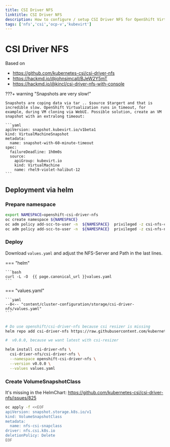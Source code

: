```yaml
---
title: CSI Driver NFS
linktitle: CSI Driver NFS
description: How to configure / setup CSI Driver NFS for OpenShift Virtualization
tags: ['nfs','csi','ocp-v','kubevirt']
---
```

# CSI Driver NFS

Based on

* <https://github.com/kubernetes-csi/csi-driver-nfs>
* <https://hackmd.io/@johnsimcall/BJeW2Y5mT>
* <https://hackmd.io/@kincl/csi-driver-nfs-with-console>

???+ warning "Snapshots are very slow!"

    Snapshots are coping data via tar .. $source $targert and that is incredible slow. OpenShift Virtualization runs in timeout, for example, during VM cloning via WebUI. Possible solution, create an VM snapshot with an extralong timeout:

    ```yaml
    apiVersion: snapshot.kubevirt.io/v1beta1
    kind: VirtualMachineSnapshot
    metadata:
      name: snapshot-with-60-minute-timeout
    spec:
      failureDeadline: 1h0m0s
      source:
        apiGroup: kubevirt.io
        kind: VirtualMachine
        name: rhel9-violet-halibut-12
    ```

## Deployment via helm

### Prepare namespace

```bash
export NAMESPACE=openshift-csi-driver-nfs
oc create namespace ${NAMESPACE}
oc adm policy add-scc-to-user -n  ${NAMESPACE}  privileged -z csi-nfs-controller-sa
oc adm policy add-scc-to-user -n  ${NAMESPACE}  privileged -z csi-nfs-node-sa
```

### Deploy

Download `values.yaml` and adjust the NFS-Server and Path in the last lines.

=== "helm"

    ```bash
    curl -L -O  {{ page.canonical_url }}values.yaml
    ```

=== "values.yaml"

    ```yaml
    --8<-- "content/cluster-configuration/storage/csi-driver-nfs/values.yaml"
    ```

```bash

# Do use openshift/csi-driver-nfs because csi resizer is missing
helm repo add csi-driver-nfs https://raw.githubusercontent.com/kubernetes-csi/csi-driver-nfs/master/charts

#  v0.0.0, because we want latest with csi-resizer

helm install csi-driver-nfs \
  csi-driver-nfs/csi-driver-nfs \
  --namespace openshift-csi-driver-nfs \
  --version v0.0.0 \
  --values values.yaml
```

### Create VolumeSnapshotClass

It's missing in the HelmChart: <https://github.com/kubernetes-csi/csi-driver-nfs/issues/825>

```bash
oc apply -f <<EOF
apiVersion: snapshot.storage.k8s.io/v1
kind: VolumeSnapshotClass
metadata:
  name: nfs-csi-snapclass
driver: nfs.csi.k8s.io
deletionPolicy: Delete
EOF
```
